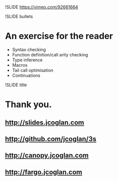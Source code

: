 !SLIDE
https://vimeo.com/92661664

!SLIDE bullets
# An exercise for the reader
* Syntax checking
* Function definition/call arity checking
* Type inference
* Macros
* Tail call optimisation
* Continuations

!SLIDE title
# Thank you.
## http://slides.jcoglan.com
## http://github.com/jcoglan/3s
## http://canopy.jcoglan.com
## http://fargo.jcoglan.com
